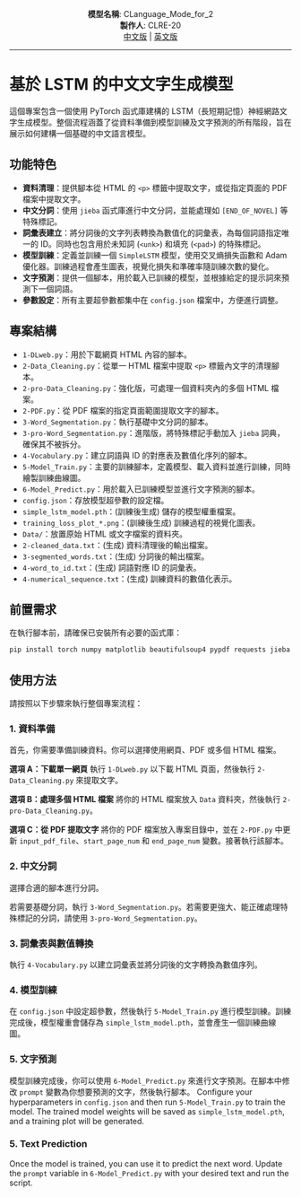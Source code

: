 <p align="center">
  <b>模型名稱</b>: CLanguage_Mode_for_2<br>
  <b>製作人</b>: CLRE-20<br>
  <a href="#">中文版</a> | <a href="#">英文版</a>
</p>

---



# 基於 LSTM 的中文文字生成模型

這個專案包含一個使用 PyTorch 函式庫建構的 LSTM（長短期記憶）神經網路文字生成模型。整個流程涵蓋了從資料準備到模型訓練及文字預測的所有階段，旨在展示如何建構一個基礎的中文語言模型。

## 功能特色

  * **資料清理**：提供腳本從 HTML 的 `<p>` 標籤中提取文字，或從指定頁面的 PDF 檔案中提取文字。
  * **中文分詞**：使用 `jieba` 函式庫進行中文分詞，並能處理如 `[END_OF_NOVEL]` 等特殊標記。
  * **詞彙表建立**：將分詞後的文字列表轉換為數值化的詞彙表，為每個詞語指定唯一的 ID。同時也包含用於未知詞 (`<unk>`) 和填充 (`<pad>`) 的特殊標記。
  * **模型訓練**：定義並訓練一個 `SimpleLSTM` 模型，使用交叉熵損失函數和 Adam 優化器。訓練過程會產生圖表，視覺化損失和準確率隨訓練次數的變化。
  * **文字預測**：提供一個腳本，用於載入已訓練的模型，並根據給定的提示詞來預測下一個詞語。
  * **參數設定**：所有主要超參數都集中在 `config.json` 檔案中，方便進行調整。

## 專案結構

  * `1-DLweb.py`：用於下載網頁 HTML 內容的腳本。
  * `2-Data_Cleaning.py`：從單一 HTML 檔案中提取 `<p>` 標籤內文字的清理腳本。
  * `2-pro-Data_Cleaning.py`：強化版，可處理一個資料夾內的多個 HTML 檔案。
  * `2-PDF.py`：從 PDF 檔案的指定頁面範圍提取文字的腳本。
  * `3-Word_Segmentation.py`：執行基礎中文分詞的腳本。
  * `3-pro-Word_Segmentation.py`：進階版，將特殊標記手動加入 `jieba` 詞典，確保其不被拆分。
  * `4-Vocabulary.py`：建立詞語與 ID 的對應表及數值化序列的腳本。
  * `5-Model_Train.py`：主要的訓練腳本，定義模型、載入資料並進行訓練，同時繪製訓練曲線圖。
  * `6-Model_Predict.py`：用於載入已訓練模型並進行文字預測的腳本。
  * `config.json`：存放模型超參數的設定檔。
  * `simple_lstm_model.pth`：(訓練後生成) 儲存的模型權重檔案。
  * `training_loss_plot_*.png`：(訓練後生成) 訓練過程的視覺化圖表。
  * `Data/`：放置原始 HTML 或文字檔案的資料夾。
  * `2-cleaned_data.txt`：(生成) 資料清理後的輸出檔案。
  * `3-segmented_words.txt`：(生成) 分詞後的輸出檔案。
  * `4-word_to_id.txt`：(生成) 詞語對應 ID 的詞彙表。
  * `4-numerical_sequence.txt`：(生成) 訓練資料的數值化表示。

## 前置需求

在執行腳本前，請確保已安裝所有必要的函式庫：

```sh
pip install torch numpy matplotlib beautifulsoup4 pypdf requests jieba
```

## 使用方法

請按照以下步驟來執行整個專案流程：

### 1\. 資料準備

首先，你需要準備訓練資料。你可以選擇使用網頁、PDF 或多個 HTML 檔案。

**選項 A：下載單一網頁**
執行 `1-DLweb.py` 以下載 HTML 頁面，然後執行 `2-Data_Cleaning.py` 來提取文字。

**選項 B：處理多個 HTML 檔案**
將你的 HTML 檔案放入 `Data` 資料夾，然後執行 `2-pro-Data_Cleaning.py`。

**選項 C：從 PDF 提取文字**
將你的 PDF 檔案放入專案目錄中，並在 `2-PDF.py` 中更新 `input_pdf_file`、`start_page_num` 和 `end_page_num` 變數。接著執行該腳本。

### 2\. 中文分詞

選擇合適的腳本進行分詞。

若需要基礎分詞，執行 `3-Word_Segmentation.py`。若需要更強大、能正確處理特殊標記的分詞，請使用 `3-pro-Word_Segmentation.py`。

### 3\. 詞彙表與數值轉換

執行 `4-Vocabulary.py` 以建立詞彙表並將分詞後的文字轉換為數值序列。

### 4\. 模型訓練

在 `config.json` 中設定超參數，然後執行 `5-Model_Train.py` 進行模型訓練。訓練完成後，模型權重會儲存為 `simple_lstm_model.pth`，並會產生一個訓練曲線圖。

### 5\. 文字預測

模型訓練完成後，你可以使用 `6-Model_Predict.py` 來進行文字預測。在腳本中修改 `prompt` 變數為你想要預測的文字，然後執行腳本。
Configure your hyperparameters in `config.json` and then run `5-Model_Train.py` to train the model. The trained model weights will be saved as `simple_lstm_model.pth`, and a training plot will be generated.

### 5\. Text Prediction

Once the model is trained, you can use it to predict the next word. Update the `prompt` variable in `6-Model_Predict.py` with your desired text and run the script.
